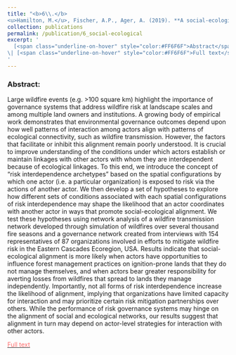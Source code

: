 ```yaml
---
title: "<b>6\\.</b> 
<u>Hamilton, M.</u>, Fischer, A.P., Ager, A. (2019). **A social-ecological network approach for understanding wildfire risk governance.** Global Environmental Change 54:113-123."
collection: publications
permalink: /publication/6_social-ecological
excerpt: '
  [<span class="underline-on-hover" style="color:#FF6F6F">Abstract</span>](../publication/6_social-ecological)
\| [<span class="underline-on-hover" style="color:#FF6F6F">Full text</span>](https://www.sciencedirect.com/science/article/pii/S0959378017312232)
'
---
```


### Abstract:
Large wildfire events (e.g. >100 square km) highlight the importance of governance systems that address wildfire risk at landscape scales and among multiple land owners and institutions. A growing body of empirical work demonstrates that environmental governance outcomes depend upon how well patterns of interaction among actors align with patterns of ecological connectivity, such as wildfire transmission. However, the factors that facilitate or inhibit this alignment remain poorly understood. It is crucial to improve understanding of the conditions under which actors establish or maintain linkages with other actors with whom they are interdependent because of ecological linkages. To this end, we introduce the concept of “risk interdependence archetypes” based on the spatial configurations by which one actor (i.e. a particular organization) is exposed to risk via the actions of another actor. We then develop a set of hypotheses to explore how different sets of conditions associated with each spatial configurations of risk interdependence may shape the likelihood that an actor coordinates with another actor in ways that promote social-ecological alignment. We test these hypotheses using network analysis of a wildfire transmission network developed through simulation of wildfires over several thousand fire seasons and a governance network created from interviews with 154 representatives of 87 organizations involved in efforts to mitigate wildfire risk in the Eastern Cascades Ecoregion, USA. Results indicate that social-ecological alignment is more likely when actors have opportunities to influence forest management practices on ignition-prone lands that they do not manage themselves, and when actors bear greater responsibility for averting losses from wildfires that spread to lands they manage independently. Importantly, not all forms of risk interdependence increase the likelihood of alignment, implying that organizations have limited capacity for interaction and may prioritize certain risk mitigation partnerships over others. While the performance of risk governance systems may hinge on the alignment of social and ecological networks, our results suggest that alignment in turn may depend on actor-level strategies for interaction with other actors.

[<span class="underline-on-hover" style="color:#FF6F6F">Full text</span>](https://www.sciencedirect.com/science/article/pii/S0959378017312232)

